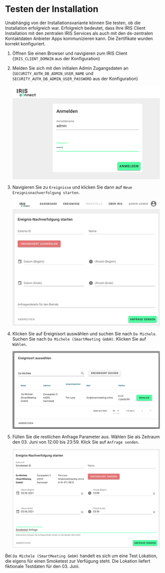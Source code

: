 # Testen der Installation

Unabhängig von der Installationsvariante können Sie testen, ob die Installation erfolgreich war. Erfolgreich bedeutet, dass Ihre IRIS Client Installation mit den zentralen IRIS Services als auch mit den de-zentralen Kontaktdaten Anbieter Apps kommunizieren kann. Die Zertifikate wurden korrekt konfiguriert. 

1. Öffnen Sie einen Browser und navigieren zum IRIS Client (`IRIS_CLIENT_DOMAIN` aus der Konfiguration)

1. Melden Sie sich mit den initialen Admin Zugangsdaten an (`SECURITY_AUTH_DB_ADMIN_USER_NAME` und `SECURITY_AUTH_DB_ADMIN_USER_PASSWORD` aus der Konfiguration)

   ![](images/smoketest/Login.png)

1. Navigieren Sie zu `Ereignisse` und klicken Sie dann auf `Neue Ereignisnachverfolgung starten`. 

   ![](images/smoketest/NewEvent.png)


1. Klicken Sie auf Ereignisort auswählen und suchen Sie nach `Da Michele`. Suchen Sie nach `Da Michele (SmartMeeting GmbH)`. Klicken Sie auf `Wählen`.

   ![](images/smoketest/SearchResult.png)

1. Füllen Sie die restlichen Anfrage Parameter aus. Wählen Sie als Zeitraum den 03. Juni von 12:00 bis 23:59. Klick Sie auf `Anfrage senden`.

   ![](images/smoketest/EventRequest.png)

Bei `Da Michele (SmartMeeting GmbH)` handelt es sich um eine Test Lokation, die eigens für einen Smoketest zur Verfügung steht. Die Lokation liefert fiktionale Testdaten für den 03. Juni. 